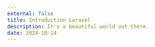 ```yaml
---
external: false
title: Introduction Laravel
description: It's a beautiful world out there.
date: 2024-10-14
---
```

